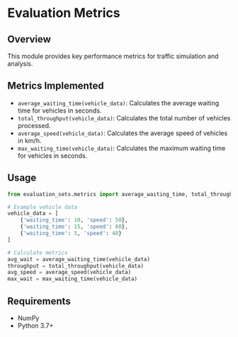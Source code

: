 # Evaluation Metrics

## Overview
This module provides key performance metrics for traffic simulation and analysis.

## Metrics Implemented
- `average_waiting_time(vehicle_data)`: Calculates the average waiting time for vehicles in seconds.
- `total_throughput(vehicle_data)`: Calculates the total number of vehicles processed.
- `average_speed(vehicle_data)`: Calculates the average speed of vehicles in km/h.
- `max_waiting_time(vehicle_data)`: Calculates the maximum waiting time for vehicles in seconds.

## Usage
```python
from evaluation_sets.metrics import average_waiting_time, total_throughput, average_speed, max_waiting_time

# Example vehicle data
vehicle_data = [
    {'waiting_time': 10, 'speed': 50},
    {'waiting_time': 15, 'speed': 60},
    {'waiting_time': 5, 'speed': 40}
]

# Calculate metrics
avg_wait = average_waiting_time(vehicle_data)
throughput = total_throughput(vehicle_data)
avg_speed = average_speed(vehicle_data)
max_wait = max_waiting_time(vehicle_data)
```

## Requirements
- NumPy
- Python 3.7+
